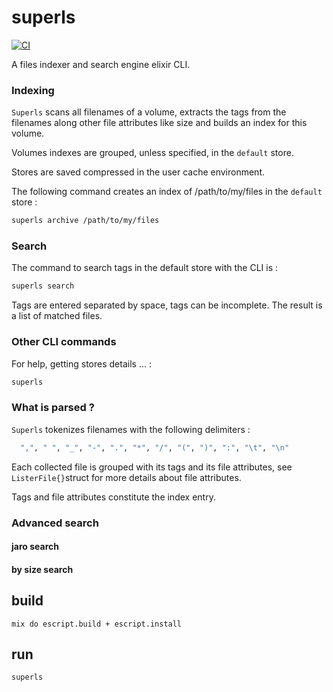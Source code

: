 # superls
[![CI](https://github.com/bougueil/superls/actions/workflows/ci.yml/badge.svg)](https://github.com/bougueil/superls/actions/workflows/ci.yml)

<!-- MDOC !-->

A files indexer and search engine elixir CLI.

### Indexing
  `Superls` scans all filenames of a volume, extracts the tags from the filenames along other file attributes like size and builds an index for this volume.

  Volumes indexes are grouped, unless specified, in the `default` store.

  Stores are saved compressed in the user cache environment.

  The following command creates an index of /path/to/my/files in the `default` store :

```bash
superls archive /path/to/my/files
```

### Search

The command to search tags in the default store with the CLI is :

```bash
superls search
```
Tags are entered separated by space, tags can be incomplete.
The result is a list of matched files.

### Other CLI commands
  For help, getting stores details ...  :

```bash
superls
```


### What is parsed ?

`Superls` tokenizes filenames with the following delimiters :
```elixir
  ",", " ", "_", "-", ".", "*", "/", "(", ")", ":", "\t", "\n"
```

Each collected file is grouped with its tags and its file attributes,
see `ListerFile{}`struct for more details about file attributes.

Tags and file attributes constitute the index entry.

### Advanced search
#### jaro search
#### by size search

<!-- MDOC !-->

## build
```
mix do escript.build + escript.install
```

## run
```
superls
```
